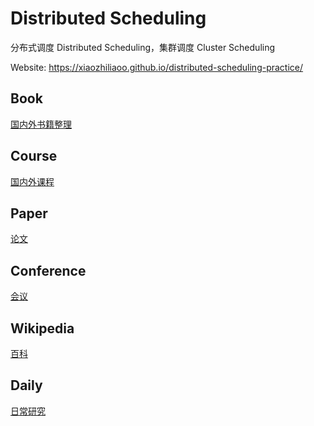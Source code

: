 # Distributed Scheduling

分布式调度 Distributed Scheduling，集群调度 Cluster Scheduling

Website: https://xiaozhiliaoo.github.io/distributed-scheduling-practice/

## Book
[国内外书籍整理](./book)

## Course
[国内外课程](./course)

## Paper
[论文](./paper)

## Conference
[会议](./conference)

## Wikipedia
[百科](./wikipedia)

## Daily
[日常研究](./daily)
